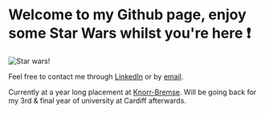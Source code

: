 # Welcome to my Github page, enjoy some Star Wars whilst you're here :exclamation:
![Star wars!](https://i.imgur.com/jjVNwSS.gif)

Feel free to contact me through [LinkedIn](https://www.linkedin.com/in/steven-davies-cortes-8264a3187/) or by [email](stevenstdc@gmail.com). 

Currently at a year long placement at [Knorr-Bremse](https://www.knorr-bremse.co.uk/en/). Will be going back for my 3rd & final year of university at Cardiff afterwards. 
